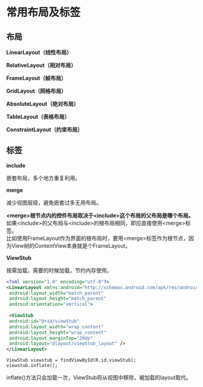 # 常用布局及标签

## 布局

**LinearLayout（线性布局）**

**RelativeLayout（相对布局）**

**FrameLayout（帧布局）**

**GridLayout（网格布局）**

**AbsoluteLayout（绝对布局）**

**TableLayout（表格布局）**

**ConstraintLayout（约束布局）**

## 标签

**include**

嵌套布局，多个地方重复利用。

**merge**

减少视图层级，避免嵌套过多无用布局。 
 
**&lt;merge&gt;根节点内的控件布局取决于&lt;include&gt;这个布局的父布局是哪个布局。**  
如果&lt;include&gt;的父布局与&lt;include&gt;的根布局相同，即应直接使用&lt;merge&gt;标签。  
比如使用FrameLayout作为界面的根布局时，要用&lt;merge&gt;标签作为根节点，因为View树的ContentView本身就是个FrameLayout。

**ViewStub**

按需加载，需要的时候加载，节约内存使用。  

```xml
<?xml version="1.0" encoding="utf-8"?>
<LinearLayout xmlns:android="http://schemas.android.com/apk/res/android"
 android:layout_width="match_parent"
 android:layout_height="match_parent"
 android:orientation="vertical">
 
 <ViewStub
 android:id="@+id/viewStub"
 android:layout_width="wrap_content"
 android:layout_height="wrap_content"
 android:layout_marginTop="20dp"
 android:layout="@layout/viewStub_layout" />
</LinearLayout>
```

```
ViewStub viewstub = findViewById(R.id.viewStub);
viewstub.inflate();
```

inflate()方法只会加载一次，ViewStub将从视图中移除，被加载的layout取代。
